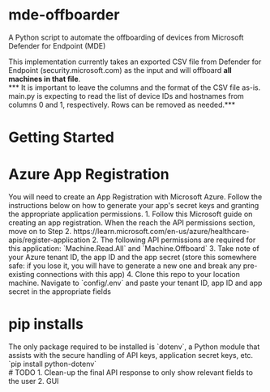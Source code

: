 # mde-offboarder
A Python script to automate the offboarding of devices from Microsoft Defender for Endpoint (MDE)

This implementation currently takes an exported CSV file from Defender for Endpoint (security.microsoft.com) as the input and will offboard <b>all machines in that file</b>.<br>
*** It is important to leave the columns and the format of the CSV file as-is. main.py is expecting to read the list of device IDs and hostnames from columns 0 and 1, respectively. Rows can be removed as needed.***

# Getting Started
<h1>Azure App Registration</h1>
You will need to create an App Registration with Microsoft Azure. Follow the instructions below on how to generate your app's secret keys and granting the appropriate application permissions.
1. Follow this Microsoft guide on creating an app registration. When the reach the API permissions section, move on to Step 2. https://learn.microsoft.com/en-us/azure/healthcare-apis/register-application
2. The following API permissions are required for this application: `Machine.Read.All` and `Machine.Offboard`
3. Take note of your Azure tenant ID, the app ID and the app secret (store this somewhere safe: if you lose it, you will have to generate a new one and break any pre-existing connections with this app)
4. Clone this repo to your location machine. Navigate to `config/.env` and paste your tenant ID, app ID and app secret in the appropriate fields
<h1>pip installs</h1>
The only package required to be installed is `dotenv`, a Python module that assists with the secure handling of API keys, application secret keys, etc.<br>
`pip install python-dotenv`<br>
# TODO
1. Clean-up the final API response to only show relevant fields to the user
2. GUI
